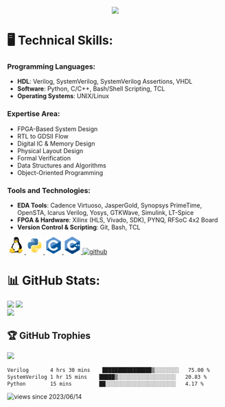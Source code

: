 <!--
**Shivam-Shukla-GIT/Shivam-Shukla-GIT** is a ✨ _special_ ✨ repository because its `README.md` (this file) appears on your GitHub profile.
-->

<p align="center">
    <img src="https://readme-typing-svg.herokuapp.com?color=E22FE4&width=380&height=28&lines=Hi👋+I'm+Shivam+Shukla..;VLSI+Enthusiast..;Expertise+in+RTL+Design..;FPGA+Development..;Formal+Verification..;Nice+To+Meet+You+....&center=true">
</p>

# 🖥️ Technical Skills:

### Programming Languages:
- **HDL**: Verilog, SystemVerilog, SystemVerilog Assertions, VHDL
- **Software**: Python, C/C++, Bash/Shell Scripting, TCL
- **Operating Systems**: UNIX/Linux

### Expertise Area:
- FPGA-Based System Design
- RTL to GDSII Flow
- Digital IC & Memory Design
- Physical Layout Design
- Formal Verification
- Data Structures and Algorithms
- Object-Oriented Programming

### Tools and Technologies:
- **EDA Tools**: Cadence Virtuoso, JasperGold, Synopsys PrimeTime, OpenSTA, Icarus Verilog, Yosys, GTKWave, Simulink, LT-Spice
- **FPGA & Hardware**: Xilinx (HLS, Vivado, SDK), PYNQ, RFSoC 4x2 Board
- **Version Control & Scripting**: Git, Bash, TCL

<p align="left">
  <a href="https://www.linux.org/" target="_blank" rel="noreferrer">
    <img src="https://raw.githubusercontent.com/devicons/devicon/master/icons/linux/linux-original.svg" alt="linux" width="40" height="40"/>
  </a>
  <a href="https://www.python.org" target="_blank" rel="noreferrer">
    <img src="https://raw.githubusercontent.com/devicons/devicon/master/icons/python/python-original.svg" alt="python" width="40" height="40"/>
  </a>
  <a href="https://www.w3schools.com/c/" target="_blank" rel="noreferrer">
    <img src="https://raw.githubusercontent.com/devicons/devicon/master/icons/c/c-original.svg" alt="c" width="40" height="40"/>
  </a>
  <a href="https://www.w3schools.com/cpp/" target="_blank" rel="noreferrer">
    <img src="https://raw.githubusercontent.com/devicons/devicon/master/icons/cplusplus/cplusplus-original.svg" alt="cplusplus" width="40" height="40"/>
  </a>
  <a href="https://www.github.com" target="_blank" rel="noreferrer">
    <img src="https://www.vectorlogo.zone/logos/github/github-icon.svg" alt="github" width="40" height="40"/>
  </a>
</p>

# 📊 GitHub Stats:
![](https://github-readme-stats.vercel.app/api/top-langs/?username=Shivam-Shukla-GIT&theme=radical&border=false&include_all_commits=true&count_private=true&layout=compact)
![](https://github-readme-stats.vercel.app/api?username=Shivam-Shukla-GIT&theme=radical&_border=false&include_all_commits=true&count_private=true)<br/>
![](https://github-readme-streak-stats.herokuapp.com/?user=Shivam-Shukla-GIT&theme=radical&hide_border=false)

## 🏆 GitHub Trophies
![](https://github-profile-trophy.vercel.app/?username=Shivam-Shukla-GIT&theme=radical&no-frame=false&no-bg=true&margin-w=4)

<!--START_SECTION:waka-->
```text
Verilog       4 hrs 30 mins    ████████████████▒░░░░░░░░   75.00 %
SystemVerilog 1 hr 15 mins    █████▒░░░░░░░░░░░░░░░░░░░   20.83 %
Python        15 mins         ██░░░░░░░░░░░░░░░░░░░░░░░   4.17 %
```
<!--END_SECTION:waka-->

![views since 2023/06/14](https://visitor-badge-deno.deno.dev/Shivam-Shukla-GIT.Shivam-Shukla-GIT.svg)
